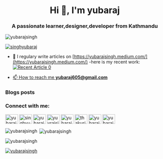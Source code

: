 


<h1 align="center">Hi 👋, I'm yubaraj</h1>
<h3 align="center">A passionate learner,designer,developer from Kathmandu</h3>

<p align="left"> <img src="https://komarev.com/ghpvc/?username=yubarajsingh&label=Profile%20views&color=0e75b6&style=flat" alt="yubarajsingh" /> </p>



<p align="left"> <a href="https://twitter.com/singhyubaraj" target="blank"><img src="https://img.shields.io/twitter/follow/singhyubaraj?logo=twitter&style=for-the-badge" alt="singhyubaraj" /></a> </p>

- 📝 I regulary write articles on [https://yubarajsingh.medium.com/](https://yubarajsingh.medium.com/)
-here is my recent work:
<a target="_blank" href="https://github-readme-medium-recent-article.vercel.app/medium/@yubarajsingh/0"><img src="https://github-readme-medium-recent-article.vercel.app/medium/@yubarajsingh/0" alt="Recent Article 0"> 

    
    
- 📫 How to reach me **yubaraj605@gmail.com**

### Blogs posts
<!-- BLOG-POST-LIST:START -->
<!-- BLOG-POST-LIST:END -->

<h3 align="left">Connect with me:</h3>
<p align="left">
<a href="https://dev.to/yubarajsingh" target="blank"><img align="center" src="https://cdn.jsdelivr.net/npm/simple-icons@3.0.1/icons/dev-dot-to.svg" alt="yubarajsingh" height="30" width="40" /></a>
<a href="https://twitter.com/singhyubaraj" target="blank"><img align="center" src="https://cdn.jsdelivr.net/npm/simple-icons@3.0.1/icons/twitter.svg" alt="singhyubaraj" height="30" width="40" /></a>
<a href="https://linkedin.com/in/yubaraj singh" target="blank"><img align="center" src="https://cdn.jsdelivr.net/npm/simple-icons@3.0.1/icons/linkedin.svg" alt="yubaraj singh" height="30" width="40" /></a>
<a href="https://fb.com/yuvrajsinghthakuri" target="blank"><img align="center" src="https://cdn.jsdelivr.net/npm/simple-icons@3.0.1/icons/facebook.svg" alt="yuvrajsinghthakuri" height="30" width="40" /></a>
<a href="https://instagram.com/yubarajsingh05" target="blank"><img align="center" src="https://cdn.jsdelivr.net/npm/simple-icons@3.0.1/icons/instagram.svg" alt="yubarajsingh05" height="30" width="40" /></a>
<a href="https://dribbble.com/thakuriyubarajsingh" target="blank"><img align="center" src="https://cdn.jsdelivr.net/npm/simple-icons@3.0.1/icons/dribbble.svg" alt="thakuriyubarajsingh" height="30" width="40" /></a>
<a href="https://www.behance.net/yubaraj singh" target="blank"><img align="center" src="https://cdn.jsdelivr.net/npm/simple-icons@3.0.1/icons/behance.svg" alt="yubaraj singh" height="30" width="40" /></a>
<a href="https://medium.com/yubarajsingh" target="blank"><img align="center" src="https://cdn.jsdelivr.net/npm/simple-icons@3.0.1/icons/medium.svg" alt="yubarajsingh" height="30" width="40" /></a>
</p>


<p><img align="left" src="https://github-readme-stats.vercel.app/api/top-langs?username=yubarajsingh&show_icons=true&locale=en&layout=compact" alt="yubarajsingh" /></p>

<p>&nbsp;<img align="center" src="https://github-readme-stats.vercel.app/api?username=yubarajsingh&show_icons=true&locale=en" alt="yubarajsingh" /></p>

<p><img align="center" src="https://github-readme-streak-stats.herokuapp.com/?user=yubarajsingh&" alt="yubarajsingh" /></p>
<p align="left"> <a href="https://github.com/ryo-ma/github-profile-trophy"><img src="https://github-profile-trophy.vercel.app/?username=yubarajsingh" alt="yubarajsingh" /></a> </p>

